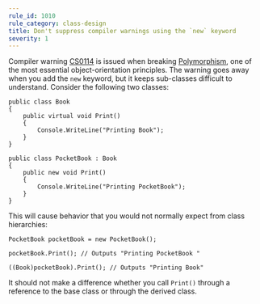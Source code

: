 ```yaml
---
rule_id: 1010
rule_category: class-design
title: Don't suppress compiler warnings using the `new` keyword
severity: 1
---
```

Compiler warning [CS0114](https://docs.microsoft.com/en-us/dotnet/csharp/misc/cs0114) is issued when breaking [Polymorphism](http://en.wikipedia.org/wiki/Polymorphism_in_object-oriented_programming), one of the most essential object-orientation principles.
The warning goes away when you add the `new` keyword, but it keeps sub-classes difficult to understand. Consider the following two classes:

	public class Book
	{
		public virtual void Print()
		{
			Console.WriteLine("Printing Book");
		}
	}

	public class PocketBook : Book
	{
		public new void Print()
		{
			Console.WriteLine("Printing PocketBook");
		}
	}

This will cause behavior that you would not normally expect from class hierarchies:

	PocketBook pocketBook = new PocketBook();

	pocketBook.Print(); // Outputs "Printing PocketBook "

	((Book)pocketBook).Print(); // Outputs "Printing Book"

It should not make a difference whether you call `Print()` through a reference to the base class or through the derived class.
